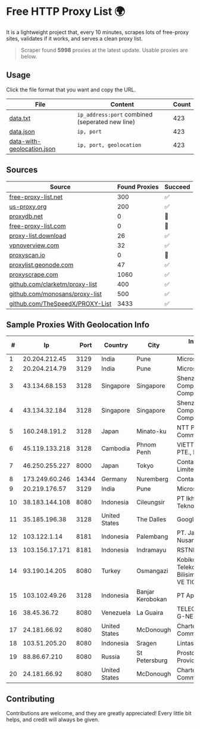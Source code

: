 
# Free HTTP Proxy List 🌍

It is a lightweight project that, every 10 minutes, scrapes lots of free-proxy sites, validates if it works, and serves a clean proxy list.


> Scraper found **5998** proxies at the latest update. Usable proxies are below.

## Usage

Click the file format that you want and copy the URL.


|File|Content|Count|
|----|-------|-----|
|[data.txt](https://raw.githubusercontent.com/themiralay/Proxy-List-World/master/data.txt)|`ip_address:port` combined (seperated new line)|423|
|[data.json](https://raw.githubusercontent.com/themiralay/Proxy-List-World/master/data.json)|`ip, port`|423|
|[data-with-geolocation.json](https://raw.githubusercontent.com/themiralay/Proxy-List-World/master/data-with-geolocation.json)|`ip, port, geolocation`|423|

## Sources

|Source|Found Proxies|Succeed|
|------|-------------|-------|
|[free-proxy-list.net](https://free-proxy-list.net)|300|✅|
|[us-proxy.org](https://www.us-proxy.org)|200|✅|
|[proxydb.net](http://proxydb.net)|0|🚫|
|[free-proxy-list.com](https://free-proxy-list.com/?page=&port=&type%5B%5D=http&type%5B%5D=https&up_time=0&search=Search)|0|🚫|
|[proxy-list.download](https://www.proxy-list.download/HTTP)|26|✅|
|[vpnoverview.com](https://vpnoverview.com/privacy/anonymous-browsing/free-proxy-servers)|32|✅|
|[proxyscan.io](https://www.proxyscan.io)|0|🚫|
|[proxylist.geonode.com](https://proxylist.geonode.com/api/proxy-list?limit=300&page=1&sort_by=lastChecked&sort_type=desc&protocols=http,https)|47|✅|
|[proxyscrape.com](https://api.proxyscrape.com/v2/?request=displayproxies&protocol=http&timeout=10000&country=all&ssl=all&anonymity=all)|1060|✅|
|[github.com/clarketm/proxy-list](https://raw.githubusercontent.com/clarketm/proxy-list/master/proxy-list-raw.txt)|400|✅|
|[github.com/monosans/proxy-list](https://raw.githubusercontent.com/monosans/proxy-list/main/proxies/http.txt)|500|✅|
|[github.com/TheSpeedX/PROXY-List](https://raw.githubusercontent.com/TheSpeedX/PROXY-List/master/http.txt)|3433|✅|


## Sample Proxies With Geolocation Info

|#|Ip|Port|Country|City|Internet Service Provider|
|-|--|----|-------|----|-------------------------|
|1|20.204.212.45|3129|India|Pune|Microsoft Corporation|
|2|20.204.214.79|3129|India|Pune|Microsoft Corporation|
|3|43.134.68.153|3128|Singapore|Singapore|Shenzhen Tencent Computer Systems Company Limited|
|4|43.134.32.184|3128|Singapore|Singapore|Shenzhen Tencent Computer Systems Company Limited|
|5|160.248.191.2|3128|Japan|Minato-ku|NTT PC Communications, Inc.|
|6|45.119.133.218|3128|Cambodia|Phnom Penh|VIETTEL (CAMBODIA) PTE., LTD|
|7|46.250.255.227|8000|Japan|Tokyo|Contabo Asia Private Limited|
|8|173.249.60.246|14344|Germany|Nuremberg|Contabo GmbH|
|9|20.219.176.57|3129|India|Pune|Microsoft Corporation|
|10|38.183.144.108|8080|Indonesia|Cileungsir|PT Ikhlas Cipta Teknologi|
|11|35.185.196.38|3128|United States|The Dalles|Google LLC|
|12|103.122.1.14|8181|Indonesia|Palembang|PT. Java Digital Nusantara|
|13|103.156.17.171|8181|Indonesia|Indramayu|RSTNET|
|14|93.190.14.205|8080|Turkey|Osmangazi|Kobikom Telekomunikasyon Bilisim Hizmetler SAN VE TIC AS|
|15|103.102.49.26|3128|Indonesia|Banjar Kerobokan|PT Aplikanusa Lintasarta|
|16|38.45.36.72|8080|Venezuela|La Guaira|TELECOMUNICACIONES G-NETWORK, C.A.|
|17|24.181.66.92|8080|United States|McDonough|Charter Communications|
|18|103.51.205.20|8080|Indonesia|Sragen|Lintas Data Prima, PT|
|19|88.86.67.210|8080|Russia|St Petersburg|Prostor Telecom Service Provider|
|20|24.181.66.92|8080|United States|McDonough|Charter Communications|



## Contributing

Contributions are welcome, and they are greatly appreciated! Every
little bit helps, and credit will always be given.

